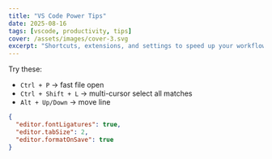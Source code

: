 ```yaml
---
title: "VS Code Power Tips"
date: 2025-08-16
tags: [vscode, productivity, tips]
cover: /assets/images/cover-3.svg
excerpt: "Shortcuts, extensions, and settings to speed up your workflow."
---
```


Try these:

- `Ctrl + P` → fast file open  
- `Ctrl + Shift + L` → multi-cursor select all matches  
- `Alt + Up/Down` → move line  

```json
{
  "editor.fontLigatures": true,
  "editor.tabSize": 2,
  "editor.formatOnSave": true
}
```